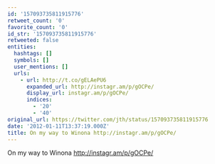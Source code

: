 ```yaml
---
id: '157093735811915776'
retweet_count: '0'
favorite_count: '0'
id_str: '157093735811915776'
retweeted: false
entities:
  hashtags: []
  symbols: []
  user_mentions: []
  urls:
    - url: http://t.co/gELAePU6
      expanded_url: http://instagr.am/p/gOCPe/
      display_url: instagr.am/p/gOCPe/
      indices:
        - '20'
        - '40'
original_url: https://twitter.com/jth/status/157093735811915776
date: '2012-01-11T13:37:19.000Z'
title: On my way to Winona http://instagr.am/p/gOCPe/
---
```


On my way to Winona http://instagr.am/p/gOCPe/